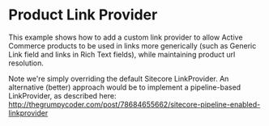 ﻿Product Link Provider
=====================
This example shows how to add a custom link provider to allow Active Commerce products to be used in links 
more generically (such as Generic Link field and links in Rich Text fields), while maintaining product url resolution.

Note we're simply overriding the default Sitecore LinkProvider. An alternative (better) approach would be to 
implement a pipeline-based LinkProvider, as described here: http://thegrumpycoder.com/post/78684655662/sitecore-pipeline-enabled-linkprovider